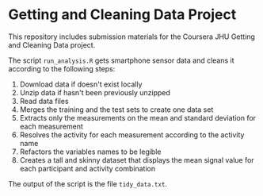 # Getting and Cleaning Data Project

This repository includes submission materials for the Coursera JHU Getting and Cleaning Data project.

The script `run_analysis.R` gets smartphone sensor data and cleans it according to the following steps:
1. Download data if doesn't exist locally
2. Unzip data if hasn't been previously unzipped
3. Read data files
4. Merges the training and the test sets to create one data set
5. Extracts only the measurements on the mean and standard deviation for each measurement
6. Resolves the activity for each measurement according to the activity name
7. Refactors the variables names to be legible
8. Creates a tall and skinny dataset that displays the mean signal value for each participant and activity combination

The output of the script is the file `tidy_data.txt`.